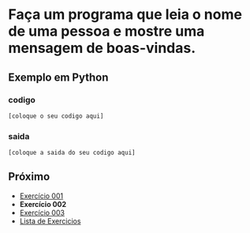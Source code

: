 # Faça um programa que leia o nome de uma pessoa e mostre uma mensagem de boas-vindas.

## Exemplo em Python

### codigo

``` python
[coloque o seu codigo aqui]
```

### saida

```
[coloque a saida do seu codigo aqui]
```

## Próximo

- [Exercício 001](../../001/python)
- **Exercício 002**
- [Exercício 003](../../003/python)
- [Lista de Exercicios](../../)

